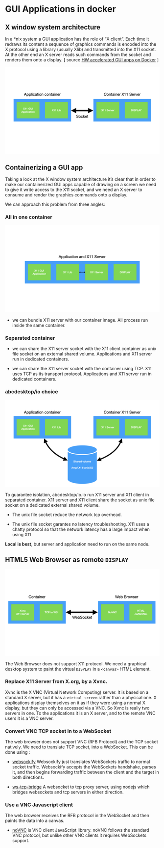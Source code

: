 # GUI Applications in docker 

## X window system architecture
In a *nix system a GUI application has the role of “X client”. Each time it redraws its content a sequence of graphics commands is encoded into the X protocol using a library (usually Xlib) and transmitted into the X11 socket.
At the other end an X server reads such commands from the socket and renders them onto a display. [ source [HW accelerated GUI apps on Docker](https://medium.com/@pigiuz/hw-accelerated-gui-apps-on-docker-7fd424fe813e) ]


![X window system architecture](img/x11windowsystemarchitecture.png)



## Containerizing a GUI app
Taking a look at the X window system architecture it’s clear that in order to make our containerized GUI apps capable of drawing on a screen we need to give it write access to the X11 socket, and we need an X server to consume and render the graphics commands onto a display.

We can approach this problem from three angles:

### All in one container

![X11 application and X11 Server ](img/x11applicationandx11server.png)

* we can bundle X11 server with our container image. All process run inside the same container.

### Separated container


* we can share the X11 server socket with the X11 client container as unix file socket on an external shared volume. Applications and X11 server run in dedicated containers.

* we can share the X11 server socket with the container using TCP. X11 uses TCP as its transport protocol. Applications and X11 server run in dedicated containers.

### abcdesktop/io choice


![X11 share unix socket](img/x11shareunixsocket.png)

To guarantee isolation, abcdesktop/io.io run X11 server and X11 client in separated container. X11 server and X11 client share the socket as unix file socket on a dedicated external shared volume.

* The unix file socket reduce the network tcp overhead.
 
* The unix file socket garantes no latency troubleshooting. X11 uses a chatty protocol so that the network latency has a large impact when using X11

**Local is best**, but server and application need to run on the same node.



## HTML5 Web Browser as remote ```DISPLAY```

![X11 HTML5 Web Browser as Display](img/x11html5webbrowserasdisplay.png)

The Web Browser does not support X11 protocol. We need a graphical desktop system to paint the virtual ```DISPLAY``` in a ```<canvas>``` HTML element.

### Replace X11 Server from X.org, by a Xvnc. 
  
Xvnc is the X VNC (Virtual Network Computing) server. It is based on a standard X server, but it has a ```virtual screen``` rather than a physical one. X applications display themselves on it as if they were using a normal X display, but they can only be accessed via a VNC. So Xvnc is really two servers in one. To the applications it is an X server, and to the remote VNC users it is a VNC server.

### Convert VNC TCP socket in to a WebSocket
 
The web browser does not support VNC (RFB Protocol) and the TCP socket natively. We need to translate TCP socket, into a WebSocket.
This can be done using :

* [websockify](https://github.com/novnc/websockify) Websockify just translates WebSockets traffic to normal socket traffic. Websockify accepts the WebSockets handshake, parses it, and then begins forwarding traffic between the client and the target in both directions.

* [ws-tcp-bridge](https://www.npmjs.com/package/ws-tcp-bridge) A websocket to tcp proxy server, using nodejs which bridges websockets and tcp servers in either direction.


### Use a VNC Javascript client

The web browser receives the RFB protocol in the WebSocket and then paints the data into a canvas.

* [noVNC](https://novnc.com/) is VNC client JavaScript library. noVNC follows the standard VNC protocol, but unlike other VNC clients it requires WebSockets support.
